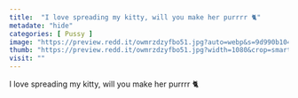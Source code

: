 ```yaml
---
title:  "I love spreading my kitty, will you make her purrrr 🐈"
metadate: "hide"
categories: [ Pussy ]
image: "https://preview.redd.it/owmrzdzyfbo51.jpg?auto=webp&s=9d990b104bedd37a18d2586b72143aab979267ea"
thumb: "https://preview.redd.it/owmrzdzyfbo51.jpg?width=1080&crop=smart&auto=webp&s=04fc19306fbb868d6914130cbd115a105245c135"
visit: ""
---
```

I love spreading my kitty, will you make her purrrr 🐈
